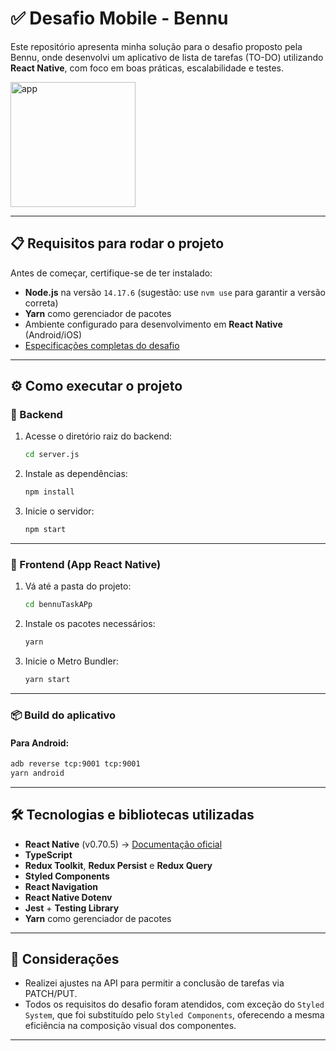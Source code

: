 # ✅ Desafio Mobile - Bennu

Este repositório apresenta minha solução para o desafio proposto pela Bennu, onde desenvolvi um aplicativo de lista de tarefas (TO-DO) utilizando **React Native**, com foco em boas práticas, escalabilidade e testes.

<img src="./BennuTaskApp.gif" alt="app" style="width:200px;"/>

---

## 📋 Requisitos para rodar o projeto

Antes de começar, certifique-se de ter instalado:

- **Node.js** na versão `14.17.6` (sugestão: use `nvm use` para garantir a versão correta)
- **Yarn** como gerenciador de pacotes
- Ambiente configurado para desenvolvimento em **React Native** (Android/iOS)
- [Especificações completas do desafio](./regras.md)

---

## ⚙️ Como executar o projeto

### 🔌 Backend

1. Acesse o diretório raiz do backend:

   ```bash
   cd server.js
   ```

2. Instale as dependências:

   ```bash
   npm install
   ```

3. Inicie o servidor:
   ```bash
   npm start
   ```

---

### 📱 Frontend (App React Native)

1. Vá até a pasta do projeto:

   ```bash
   cd bennuTaskAPp
   ```

2. Instale os pacotes necessários:

   ```bash
   yarn
   ```

3. Inicie o Metro Bundler:
   ```bash
   yarn start
   ```

---

### 📦 Build do aplicativo

#### Para Android:

```bash
adb reverse tcp:9001 tcp:9001
yarn android
```

<!-- #### Para iOS:
```bash
yarn ios
``` -->

---

## 🛠️ Tecnologias e bibliotecas utilizadas

- **React Native** (v0.70.5) → [Documentação oficial](https://reactnative.dev/docs/environment-setup)
- **TypeScript**
- **Redux Toolkit**, **Redux Persist** e **Redux Query**
- **Styled Components**
- **React Navigation**
- **React Native Dotenv**
- **Jest** + **Testing Library**
- **Yarn** como gerenciador de pacotes

---

## 📝 Considerações

- Realizei ajustes na API para permitir a conclusão de tarefas via PATCH/PUT.
- Todos os requisitos do desafio foram atendidos, com exceção do `Styled System`, que foi substituído pelo `Styled Components`, oferecendo a mesma eficiência na composição visual dos componentes.

---
